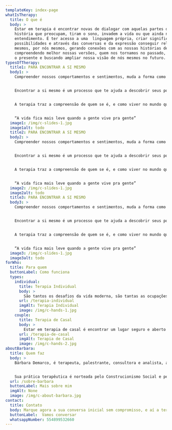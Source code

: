 ```yaml
---
templateKey: index-page
whatIsTherapy:
  title: O que é
  body: >
    Estar em terapia é encontrar novas de dialogar com aquelas partes da nossa 
    história que preocupam, tiram o sono, invadem a vida ou que ainda não temos 
    entendimento. É ter acesso a uma  linguagem própria, criar significados, 
    possibilidades e através das conversas e da expressão conseguir relatar a nós 
    mesmos, por nós mesmos, gerando conexões com as nossas histórias de vida,  
    compreendendo melhor nossas versões, quem nos tornamos no passado, como vivemos 
    o presente e buscando ampliar nossa visão de nós mesmos no futuro.
typesOfTherapy:
  title1: PARA ENCONTRAR A SI MESMO
  body1: >
    Compreender nossos comportamentos e sentimentos, muda a forma como vivemos a vida. Passamos muito tempo da vida tentando fugir da vulnerabilidade, e a grande maioria não é criada para enfrentar o desconforto e desenvolver habilidades de práticas afetivas e gentis com o outro, e principalmente com nós mesmos.


    Encontrar a si mesmo é um processo que te ajuda a descobrir seus pontos fracos e fortes, suas criatividades, possibilidades e com maior confiança alcançar o equilíbrio na vida pessoal e profissional.


    A terapia traz a compreensão de quem se é, e como viver no mundo quebrando ciclos e gerando liberdade.


    “A vida fica mais leve quando a gente vive pra gente”
  image1: /img/c-slides-1.jpg
  image1alt: todo
  title2: PARA ENCONTRAR A SI MESMO
  body2: >
    Compreender nossos comportamentos e sentimentos, muda a forma como vivemos a vida. Passamos muito tempo da vida tentando fugir da vulnerabilidade, e a grande maioria não é criada para enfrentar o desconforto e desenvolver habilidades de práticas afetivas e gentis com o outro, e principalmente com nós mesmos.


    Encontrar a si mesmo é um processo que te ajuda a descobrir seus pontos fracos e fortes, suas criatividades, possibilidades e com maior confiança alcançar o equilíbrio na vida pessoal e profissional.


    A terapia traz a compreensão de quem se é, e como viver no mundo quebrando ciclos e gerando liberdade.


    “A vida fica mais leve quando a gente vive pra gente”
  image2: /img/c-slides-1.jpg
  image2alt: todo
  title3: PARA ENCONTRAR A SI MESMO
  body3: >
    Compreender nossos comportamentos e sentimentos, muda a forma como vivemos a vida. Passamos muito tempo da vida tentando fugir da vulnerabilidade, e a grande maioria não é criada para enfrentar o desconforto e desenvolver habilidades de práticas afetivas e gentis com o outro, e principalmente com nós mesmos.


    Encontrar a si mesmo é um processo que te ajuda a descobrir seus pontos fracos e fortes, suas criatividades, possibilidades e com maior confiança alcançar o equilíbrio na vida pessoal e profissional.


    A terapia traz a compreensão de quem se é, e como viver no mundo quebrando ciclos e gerando liberdade.


    “A vida fica mais leve quando a gente vive pra gente”
  image3: /img/c-slides-1.jpg
  image3alt: todo
forWho:
  title: Para quem
  buttonLabel: Como funciona
  types:
    individual:
      title: Terapia Individual
      body: >
        São tantos os desafios da vida moderna, são tantas as ocupações e necessidades, nos perdemos no tempo, e na agitação do dia a dia. Todas as obrigações cotidianas e a vida que invade  nos fazem esquecer o essencial: Olhar para nós mesmos!
      url: /terapia-individual
      imgAlt: Terapia Individual
      image: /img/c-hands-1.jpg
    couple:
      title: Terapia de Casal
      body: >
        Estar em terapia de casal é encontrar um lugar seguro e aberto para os diálogos que movimentam a relação, é estar em um espaço que facilita as conversas mais difíceis, que muitas vezes não se consegue abordar sozinhos na relação, e observar de diferentes ângulos a dinâmica de cada casal.
      url: /terapia-de-casal
      imgAlt: Terapia de Casal
      image: /img/c-hands-2.jpg
aboutBarbara:
  title: Quem faz
  body: >
    Bárbara Demarco, é terapeuta, palestrante, consultora e analista, aventureira no mundo da escrita, onde expressa o seu sentir e criatividade. Através de seu trabalho ela busca ajudar outras pessoas a criar novas possibilidades e resultados, para seus clientes, organizações e para si mesmas.


    Sua prática terapêutica é norteada pelo Construcionismo Social e pelas práticas pós modernas da Terapia Narrativa e da Terapia Colaborativa e Dialógica. Ela incorpora sua própria crença na aprendizagem como um processo de vida, incentivando e desafiando as pessoas a serem curiosas, criativas e autênticas e protagonistas do seu processo.
  url: /sobre-barbara
  buttonLabel: Mais sobre mim
  imgAlt: None
  image: /img/c-about-barbara.jpg
contact: 
  title: Contato
  body: Marque agora a sua conversa inicial sem compromisso, e aí a terapia começa.
  buttonLabel:  Vamos conversar
  whatsappNumber: 554899532660
---
```


